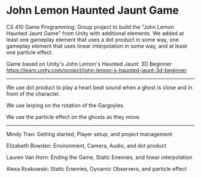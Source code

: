 # John Lemon Haunted Jaunt Game
CS 410 Game Programming: Group project to build the "John Lemon Haunted Jaunt Game" from Unity with additional elements. We added at least one gameplay element that uses a dot product in some way, one gameplay element that uses linear interpolation in some way, and at least one particle effect.

Game based on Unity's John Lemon's Haunted Jaunt: 3D Beginner https://learn.unity.com/project/john-lemon-s-haunted-jaunt-3d-beginner

-------------------------------
We use dot product to play a heart beat sound when a ghost is close and in front of the character.

We use lerping on the rotation of the Gargoyles.

We use the particle effect on the ghosts as they move.

-------------------------------

Mindy Tran: Getting started, Player setup, and project management

Elizabeth Bowden: Environment, Camera, Audio, and dot product

Lauren Van Horn: Ending the Game, Static Enemies, and linear interpolation

Alexa Roskowski: Static Enemies, Dynamic Observers, and particle effect
